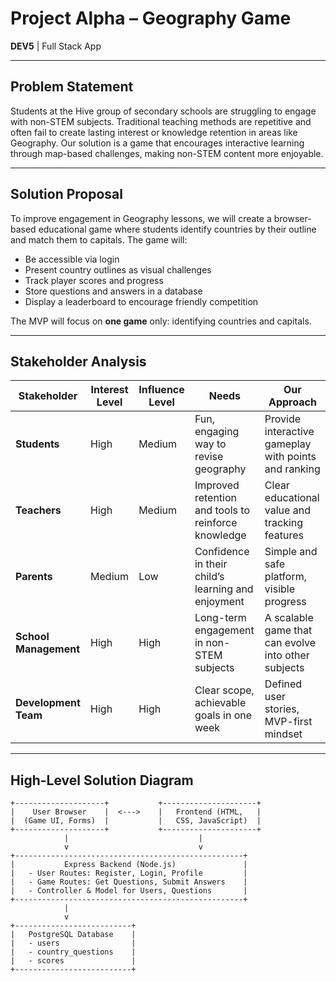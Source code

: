 # Project Alpha – Geography Game 
**DEV5** | Full Stack App  

---

## Problem Statement

Students at the Hive group of secondary schools are struggling to engage with non-STEM subjects. Traditional teaching methods are repetitive and often fail to create lasting interest or knowledge retention in areas like Geography. Our solution is a game that encourages interactive learning through map-based challenges, making non-STEM content more enjoyable.

---

## Solution Proposal

To improve engagement in Geography lessons, we will create a browser-based educational game where students identify countries by their outline and match them to capitals. The game will:
- Be accessible via login
- Present country outlines as visual challenges
- Track player scores and progress
- Store questions and answers in a database
- Display a leaderboard to encourage friendly competition

The MVP will focus on **one game** only: identifying countries and capitals.

---

## Stakeholder Analysis

| Stakeholder        | Interest Level | Influence Level | Needs                                                  | Our Approach                      |
|--------------------|----------------|------------------|---------------------------------------------------------|-----------------------------------|
| **Students**       | High           | Medium           | Fun, engaging way to revise geography                  | Provide interactive gameplay with points and ranking |
| **Teachers**       | High           | Medium           | Improved retention and tools to reinforce knowledge    | Clear educational value and tracking features |
| **Parents**        | Medium         | Low              | Confidence in their child’s learning and enjoyment     | Simple and safe platform, visible progress |
| **School Management** | High       | High             | Long-term engagement in non-STEM subjects              | A scalable game that can evolve into other subjects |
| **Development Team**| High          | High             | Clear scope, achievable goals in one week              | Defined user stories, MVP-first mindset |

---

## High-Level Solution Diagram

```plaintext
+--------------------+           +---------------------+
|    User Browser    |  <--->    |   Frontend (HTML,   |
|  (Game UI, Forms)  |           |   CSS, JavaScript)  |
+--------------------+           +---------------------+
            |                             |
            v                             v
+---------------------------------------------------+
|           Express Backend (Node.js)               |
|   - User Routes: Register, Login, Profile         |
|   - Game Routes: Get Questions, Submit Answers    |
|   - Controller & Model for Users, Questions       |
+---------------------------------------------------+
            |
            v
+--------------------------+
|   PostgreSQL Database    |
|   - users                |
|   - country_questions    |
|   - scores               |
+--------------------------+
